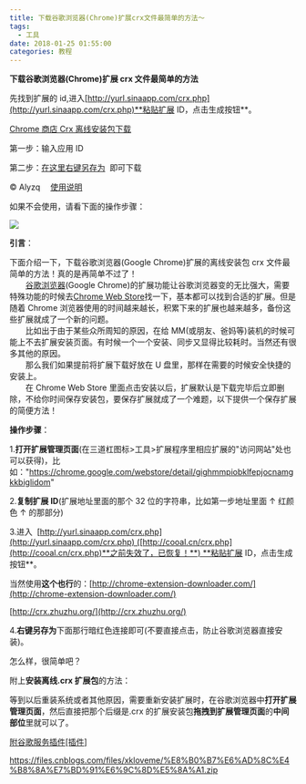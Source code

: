 ```yaml
---
title: 下载谷歌浏览器(Chrome)扩展crx文件最简单的方法～
tags:
  - 工具
date: 2018-01-25 01:55:00
categories: 教程
---
```


**下载谷歌浏览器(Chrome)扩展 crx 文件最简单的方法**

先找到扩展的 id,进入[http://yurl.sinaapp.com/crx.php](http://yurl.sinaapp.com/crx.php)**粘贴扩展 ID，点击生成按钮**。

[Chrome 商店 Crx 离线安装包下载](http://yurl.sinaapp.com/crx.php "CRX下载")

第一步：输入应用 ID

第二步：[在这里右键另存为](https://clients2.google.com/service/update2/crx?response=redirect&x=id%3D219.246.61.64%26uc "右键》连接另存为》保存")  即可下载

© Alyzq 　[使用说明](http://alyzq.com/?p=627#step "不会用？点这里")

如果不会使用，请看下面的操作步骤：

![](http://img.blog.csdn.net/20140407195940046)

**引言**：

下面介绍一下，下载谷歌浏览器(Google Chrome)扩展的离线安装包 crx 文件最简单的方法！真的是再简单不过了！  
　　[谷歌浏览器](http://www.google.com/chrome)(Google Chrome)的扩展功能让谷歌浏览器变的无比强大，需要特殊功能的时候去[Chrome Web Store](https://chrome.google.com/webstore)找一下，基本都可以找到合适的扩展。但是随着 Chrome 浏览器使用的时间越来越长，积累下来的扩展也越来越多，备份这些扩展就成了一个新的问题。  
　　比如出于由于某些众所周知的原因，在给 MM(或朋友、爸妈等)装机的时候可能上不去扩展安装页面。有时候一个一个安装、同步又显得比较耗时。当然还有很多其他的原因。  
　　那么我们如果提前将扩展下载好放在 U 盘里，那样在需要的时候安全快捷的安装上。  
　　在 Chrome Web Store 里面点击安装以后，扩展默认是下载完毕后立即删除，不给你时间保存安装包，要保存扩展就成了一个难题，以下提供一个保存扩展的简便方法！

**操作步骤**：

1.**打开扩展管理页面**(在三道杠图标>工具>扩展程序里相应扩展的"访问网站"处也可以获得)，比如："https://chrome.google.com/webstore/detail/gighmmpiobklfepjocnamgkkbiglidom"

2.**复制扩展 ID**(扩展地址里面的那个 32 位的字符串，比如第一步地址里面 ↑ 红颜色 ↑ 的那部分)

3.进入  [http://yurl.sinaapp.com/crx.php](http://yurl.sinaapp.com/crx.php) ([http://cooal.cn/crx.php](http://cooal.cn/crx.php)**之前失效了，已恢复！**) **粘贴扩展 ID，点击生成按钮**。

当然使用**这个也行**的：[http://chrome-extension-downloader.com/](http://chrome-extension-downloader.com/)

[http://crx.zhuzhu.org/](http://crx.zhuzhu.org/)

4.**右键另存为**下面那行暗红色连接即可(不要直接点击，防止谷歌浏览器直接安装)。

怎么样，很简单吧？

附上**安装离线.crx 扩展包**的方法：

等到以后重装系统或者其他原因，需要重新安装扩展时，在谷歌浏览器中**打开扩展管理页面**，然后直接把那个后缀是.crx 的扩展安装包**拖拽到扩展管理页面**的**中间部位**里就可以了。

[附谷歌服务插件\[插件\]](https://files.cnblogs.com/files/xkloveme/%E8%B0%B7%E6%AD%8C%E4%B8%8A%E7%BD%91%E6%9C%8D%E5%8A%A1.zip)

https://files.cnblogs.com/files/xkloveme/%E8%B0%B7%E6%AD%8C%E4%B8%8A%E7%BD%91%E6%9C%8D%E5%8A%A1.zip
